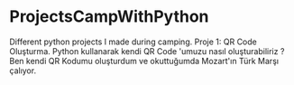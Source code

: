 # ProjectsCampWithPython
 Different python projects I made during camping.
Proje 1: QR Code Oluşturma. Python kullanarak kendi QR Code 'umuzu nasıl oluşturabiliriz ? Ben kendi QR Kodumu oluşturdum ve okuttuğumda Mozart'ın Türk Marşı çalıyor.
